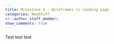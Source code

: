 ```yaml
---
title: Milestone 3 - Wireframes si landing page
categories: NewStuff
<!--author_staff_member:
show_comments: true
---
```


Test test test